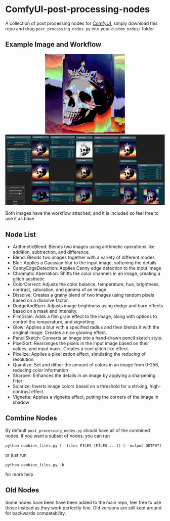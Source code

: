#  ComfyUI-post-processing-nodes

A collection of post processing nodes for [ComfyUI](https://github.com/comfyanonymous/ComfyUI), simply download this repo and drag `post_processing_nodes.py` into your `custom_nodes/` folder

## Example Image and Workflow

<p align="center">
  <img src="examples/workflow_output.png" width="50%" />
  <img src="examples/example_workflow.png"/>
</p>

Both images have the workflow attached, and it is included so feel free to use it as base

## Node List

 - ArithmeticBlend: Blends two images using arithmetic operations like addition, subtraction, and difference.
 - Blend: Blends two images together with a variety of different modes
 - Blur: Applies a Gaussian blur to the input image, softening the details
 - CannyEdgeDetection: Applies Canny edge detection to the input image
 - Chromatic Aberration: Shifts the color channels in an image, creating a glitch aesthetic
 - ColorCorrect: Adjusts the color balance, temperature, hue, brightness, contrast, saturation, and gamma of an image
 - Dissolve: Creates a grainy blend of two images using random pixels based on a dissolve factor.
 - DodgeAndBurn: Adjusts image brightness using dodge and burn effects based on a mask and intensity.
 - FilmGrain: Adds a film grain effect to the image, along with options to control the temperature, and vignetting
 - Glow: Applies a blur with a specified radius and then blends it with the original image. Creates a nice glowing effect.
 - PencilSketch: Converts an image into a hand-drawn pencil sketch style.
 - PixelSort: Rearranges the pixels in the input image based on their values, and input mask. Creates a cool glitch like effect.
 - Pixelize: Applies a pixelization effect, simulating the reducing of resolution
 - Quantize: Set and dither the amount of colors in an image from 0-256, reducing color information
 - Sharpen: Enhances the details in an image by applying a sharpening filter
 - Solarize: Inverts image colors based on a threshold for a striking, high-contrast effect
 - Vignette: Applies a vignette effect, putting the corners of the image in shadow

## Combine Nodes

By default `post_processing_nodes.py` should have all of the combined nodes. If you want a subset of nodes, you can run

    python combine_files.py [--files FILES [FILES ...]] [--output OUTPUT]

or just run

    python combine_files.py -h

for more help

## Old Nodes

Some nodes have been have been added to the main repo, feel free to use those instead as they work perfectly fine. Old versions are still kept around for backwards compatability.

